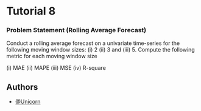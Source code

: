 
# Tutorial 8 

### Problem Statement (Rolling Average Forecast)

Conduct a rolling average forecast on a univariate time-series for the following moving window sizes: (i) 2 (ii) 3 and (iii) 5. Compute the following metric for each moving window size

(i) MAE
(ii) MAPE
(iii) MSE
(iv) R-square




## Authors

- [@Unicorn](https://www.github.com/sahilgoyal7214)

